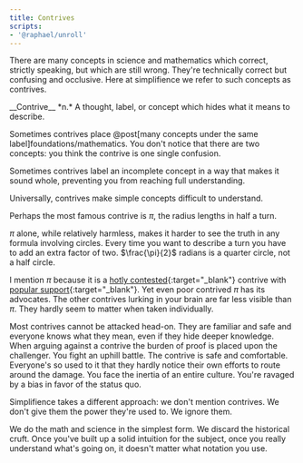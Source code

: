 ```yaml
---
title: Contrives
scripts:
- '@raphael/unroll'
---
```

There are many concepts in science and mathematics which correct, strictly speaking, but which are still wrong. They're technically correct but confusing and occlusive. Here at simplifience we refer to such concepts as <span class="define" markdown="inline">contrives</span>.

<aside class="define" markdown="block">
__Contrive__ *n.*
A thought, label, or concept which hides what it means to describe.
</aside>

Sometimes contrives place @post[many concepts under the same label]foundations/mathematics. You don't notice that there are two concepts: you think the contrive is one single confusion.

Sometimes contrives label an incomplete concept in a way that makes it sound whole, preventing you from reaching full understanding.

Universally, contrives make simple concepts difficult to understand.

Perhaps the most famous contrive is $\pi$, the radius lengths in half a turn.

<div class="unroll" data-counter="on" data-pistop="on"></div>

$\pi$ alone, while relatively harmless, makes it harder to see the truth in any formula involving circles. Every time you want to describe a turn you have to add an extra factor of two. $\frac{\pi}{2}$ radians is a quarter circle, not a half circle.

I mention $\pi$ because it is a [hotly contested](http://tauday.com/tau-manifesto){:target="\_blank"} contrive with [popular support](http://www.youtube.com/watch?v=jG7vhMMXagQ){:target="\_blank"}. Yet even poor contrived $\pi$ has its advocates. The other contrives lurking in your brain are far less visible than $\pi$. They hardly seem to matter when taken individually.

Most contrives cannot be attacked head-on. They are familiar and safe and everyone knows what they mean, even if they hide deeper knowledge. When arguing against a contrive the burden of proof is placed upon the challenger. You fight an uphill battle. The contrive is safe and comfortable. Everyone's so used to it that they hardly notice their own efforts to route around the damage. You face the inertia of an entire culture. You're ravaged by a bias in favor of the status quo.

Simplifience takes a different approach: we don't mention contrives. We don't give them the power they're used to. We ignore them.

We do the math and science in the simplest form. We discard the historical cruft. Once you've built up a solid intuition for the subject, once you really understand what's going on, it doesn't matter what notation you use.

